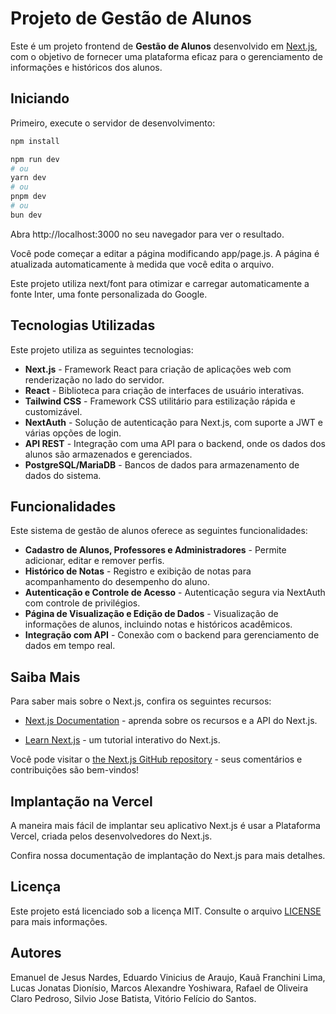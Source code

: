 # Projeto de Gestão de Alunos

Este é um projeto frontend de **Gestão de Alunos** desenvolvido em [Next.js](https://nextjs.org/), com o objetivo de fornecer uma plataforma eficaz para o gerenciamento de informações e históricos dos alunos.

## Iniciando

Primeiro, execute o servidor de desenvolvimento:

```bash
npm install

npm run dev
# ou
yarn dev
# ou
pnpm dev
# ou
bun dev
```

Abra http://localhost:3000 no seu navegador para ver o resultado.

Você pode começar a editar a página modificando app/page.js. A página é atualizada automaticamente à medida que você edita o arquivo.

Este projeto utiliza next/font para otimizar e carregar automaticamente a fonte Inter, uma fonte personalizada do Google.

## Tecnologias Utilizadas

Este projeto utiliza as seguintes tecnologias:

- **Next.js** - Framework React para criação de aplicações web com renderização no lado do servidor.
- **React** - Biblioteca para criação de interfaces de usuário interativas.
- **Tailwind CSS** - Framework CSS utilitário para estilização rápida e customizável.
- **NextAuth** - Solução de autenticação para Next.js, com suporte a JWT e várias opções de login.
- **API REST** - Integração com uma API para o backend, onde os dados dos alunos são armazenados e gerenciados.
- **PostgreSQL/MariaDB** - Bancos de dados para armazenamento de dados do sistema.

## Funcionalidades

Este sistema de gestão de alunos oferece as seguintes funcionalidades:

- **Cadastro de Alunos, Professores e Administradores** - Permite adicionar, editar e remover perfis.
- **Histórico de Notas** - Registro e exibição de notas para acompanhamento do desempenho do aluno.
- **Autenticação e Controle de Acesso** - Autenticação segura via NextAuth com controle de privilégios.
- **Página de Visualização e Edição de Dados** - Visualização de informações de alunos, incluindo notas e históricos acadêmicos.
- **Integração com API** - Conexão com o backend para gerenciamento de dados em tempo real.


## Saiba Mais
Para saber mais sobre o Next.js, confira os seguintes recursos:

- [Next.js Documentation](https://nextjs.org/docs) - aprenda sobre os recursos e a API do Next.js.

- [Learn Next.js](https://nextjs.org/learn) - um tutorial interativo do Next.js.

Você pode visitar o [the Next.js GitHub repository](https://github.com/vercel/next.js/) - seus comentários e contribuições são bem-vindos!

## Implantação na Vercel
A maneira mais fácil de implantar seu aplicativo Next.js é usar a Plataforma Vercel, criada pelos desenvolvedores do Next.js.

Confira nossa documentação de implantação do Next.js para mais detalhes.

## Licença

Este projeto está licenciado sob a licença MIT. Consulte o arquivo [LICENSE](LICENSE) para mais informações.

## Autores

Emanuel de Jesus Nardes, Eduardo Vinicius de Araujo, Kauã Franchini Lima, Lucas Jonatas Dionísio, Marcos Alexandre Yoshiwara, Rafael de Oliveira Claro Pedroso, Silvio Jose Batista, Vitório Felício do Santos.